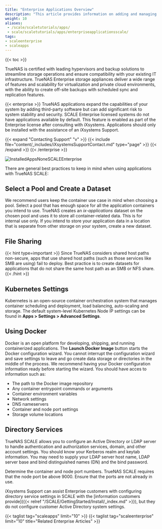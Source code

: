 ```yaml
---
title: "Enterprise Applications Overview"
description: "This article provides information on adding and managing Enterprise Applications in TrueNAS SCALE."
weight: 10
aliases: 
 - /scale/scaletutorials/apps/
 - scale/scaletutorials/apps/enterpriseapplicationsscale/
tags:
- scaleenterprise
- scaleapps
---
```


{{< toc >}}

TrueNAS is certified with leading hypervisors and backup solutions to streamline storage operations and ensure compatibility with your existing IT infrastructure. TrueNAS Enterprise storage appliances deliver a wide range of features and scalability for virtualization and private cloud environments, with the ability to create off-site backups with scheduled sync and replication features.

{{< enterprise >}}
TrueNAS applications expand the capabilities of your system by adding third-party software but can add significant risk to system stability and security.
SCALE Enterprise licensed systems do not have applications available by default. 
This feature is enabled as part of the Enterprise license after consulting with iXsystems.
Applications should only be installed with the assistance of an iXsystems Support.

{{< expand "Contacting Support" "v" >}}
{{< include file="content/_includes/iXsystemsSupportContact.md" type="page" >}}
{{< /expand >}}
{{< /enterprise >}}

![InstalledAppsNoneSCALEEnterprise](/images/SCALE/22.12/InstalledAppsNoneSCALEEnterprise.png "Installed Apps SCALE Enterprise") 

There are general best practices to keep in mind when using applications with TrueNAS SCALE:

## Select a Pool and Create a Dataset

We recommend users keep the container use case in mind when choosing a pool. Select a pool that has enough space for all the application containers you intend to use. 
TrueNAS creates an *ix-applications* dataset on the chosen pool and uses it to store all container-related data. This is for internal use only. 
If you intend to store your application data in a location that is separate from other storage on your system, create a new dataset. 

## File Sharing

{{< hint type=important >}}
Since TrueNAS considers shared host paths non-secure, apps that use shared host paths (such as those services like SMB are using) fail to deploy. 
Best practice is to create datasets for applications that do not share the same host path as an SMB or NFS share. 
{{< /hint >}}

## Kubernetes Settings

Kubernetes is an open-source container orchestration system that manages container scheduling and deployment, load balancing, auto-scaling and storage. 
The default system-level Kubernetes Node IP settings can be found in **Apps > Settings > Advanced Settings**.

## Using Docker

Docker is an open platform for developing, shipping, and running containerized applications. 
The **Launch Docker Image** button starts the Docker configuration wizard. 
You cannot interrupt the configuration wizard and save settings to leave and go create data storage or directories in the middle of the process. 
We recommend having your Docker configuration information ready before starting the wizard. You should have acces to information such as:

* The path to the Docker image repository
* Any container entrypoint commands or arguments
* Container environment variables
* Network settings
* DNS nameservers
* Container and node port settings
* Storage volume locations

## Directory Services

TrueNAS SCALE allows you to configure an Active Directory or LDAP server to handle authentication and authorization services, domain, and other account settings. 
You should know your Kerberos realm and keytab information. You may need to supply your LDAP server host name, LDAP server base and bind distinguished names (DN) and the bind password.

Determine the container and node port numbers. TrueNAS SCALE requires that the node port be above 9000. Ensure that the ports are not already in use.

iXsystems Support can assist Enterprise customers with configuring directory service settings in SCALE with the [information customers provide]({{< relref "/SCALE/GettingStarted/Install/_index.md" >}}), but they do not configure customer Active Directory system settings.

{{< taglist tag="scaleapps" limit="10" >}}
{{< taglist tag="scaleenterprise" limit="10" title="Related Enterprise Articles" >}}
